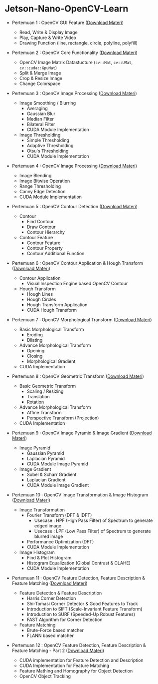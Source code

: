 # Jetson-Nano-OpenCV-Learn

- Pertemuan 1 : OpenCV GUI Feature ([Download Materi](https://github.com/Muhammad-Yunus/Jetson-Nano-OpenCV-Learn/raw/main/pertemuan_1/pertemuan_1.zip))
    - Read, Write & Display Image 
    - Play, Capture & Write Video 
    - Drawing Function (line, rectangle, circle, polyline, polyfill)

- Pertemuan 2 : OpenCV Core Functionality ([Download Materi](https://github.com/Muhammad-Yunus/Jetson-Nano-OpenCV-Learn/raw/main/pertemuan_2/pertemuan_2.zip))
    - OpenCV Image Matrix Datastucture (`cv::Mat`, `cv::UMat`, `cv::cuda::GpuMat`) 
    - Split & Merge Image
    - Crop & Resize Image
    - Change Colorspace

- Pertemuan 3 : OpenCV Image Processing ([Download Materi](https://github.com/Muhammad-Yunus/Jetson-Nano-OpenCV-Learn/raw/main/pertemuan_3/pertemuan_3.zip))
    - Image Smoothing / Blurring
        - Averaging
        - Gaussian Blur
        - Median Filter
        - Bilateral Filter
        - CUDA Module Implementation
    - Image Thresholding
        - Simple Thresholding
        - Adaptive Thresholding
        - Otsu's Thresholding
        - CUDA Module Implementation

- Pertemuan 4 : OpenCV Image Processing ([Download Materi](https://github.com/Muhammad-Yunus/Jetson-Nano-OpenCV-Learn/raw/main/pertemuan_4/pertemuan_4.zip))
    - Image Blending
    - Image Bitwise Operation
    - Range Thresholding
    - Canny Edge Detection
    - CUDA Module Implementation

- Pertemuan 5 : OpenCV Contour Detection ([Download Materi](https://github.com/Muhammad-Yunus/Jetson-Nano-OpenCV-Learn/raw/main/pertemuan_5/pertemuan_5.zip))
    - Contour
        - Find Contour 
        - Draw Contour 
        - Contour Hierarchy 
    - Contour Feature
        - Contour Feature 
        - Contour Property
        - Contour Additional Function 

- Pertemuan 6 : OpenCV Contour Application & Hough Transform ([Download Materi](https://github.com/Muhammad-Yunus/Jetson-Nano-OpenCV-Learn/raw/main/pertemuan_6/pertemuan_6.zip))
    - Contour Application
        - Visual Inspection Engine based OpenCV Contour 
    - Hough Transform
        - Hough Lines
        - Hough Circles
        - Hough Transform Application
        - CUDA Hough Transform 

- Pertemuan 7 : OpenCV Morphological Transform ([Download Materi](https://github.com/Muhammad-Yunus/Jetson-Nano-OpenCV-Learn/raw/main/pertemuan_7/pertemuan_7.zip))
    - Basic Morphological Transform 
        - Eroding 
        - Dilating
    - Advance Morphological Transform 
        - Opening 
        - Closing
        - Morphological Gradient
    - CUDA Implementation

- Pertemuan 8 : OpenCV Geometric Transform ([Download Materi](https://github.com/Muhammad-Yunus/Jetson-Nano-OpenCV-Learn/raw/main/pertemuan_8/pertemuan_8.zip))
    - Basic Geometric Transform 
        - Scaling / Resizing
        - Translation
        - Rotation
    - Advance Morphological Transform
        - Affine Transform  
        - Perspective Transform (Projection)
    - CUDA Implementation

- Pertemuan 9 : OpenCV Image Pyramid & Image Gradient ([Download Materi](https://github.com/Muhammad-Yunus/Jetson-Nano-OpenCV-Learn/raw/main/pertemuan_9/pertemuan_9.zip))
    - Image Pyramid
        - Gaussian Pyramid
        - Laplacian Pyramid
        - CUDA Module Image Pyramid
    - Image Gradient
        - Sobel & Scharr Gradient  
        - Laplacian Gradient
        - CUDA Module Image Gradient

- Pertemuan 10 : OpenCV Image Transformation & Image Histogram ([Download Materi](https://github.com/Muhammad-Yunus/Jetson-Nano-OpenCV-Learn/raw/main/pertemuan_10/pertemuan_10.zip))
    - Image Transformation
        - Fourier Transform (DFT & IDFT)
            - Usecase : HPF (High Pass Filter) of Spectrum to generate edged image 
            - Usecase : LPF (Low Pass Filter) of Spectrum to generate blurred image
        - Performance Optimization (DFT)
        - CUDA Module Implementation
    - Image Histogram
        - Find & Plot Histogram  
        - Histogram Equalization (Global Contrast & CLAHE)
        - CUDA Module Implementation
- Pertemuan 11 : OpenCV Feature Detection, Feature Description & Feature Matching ([Download Materi](https://github.com/Muhammad-Yunus/Jetson-Nano-OpenCV-Learn/raw/main/pertemuan_11/pertemuan_11.zip))
    - Feature Detection & Feature Description
        - Harris Corner Detection
        - Shi-Tomasi Corner Detector & Good Features to Track
        - Introduction to SIFT (Scale-Invariant Feature Transform)
        - Introduction to SURF (Speeded-Up Robust Features)
        - FAST Algorithm for Corner Detection
    - Feature Matching
        - Brute-Force based matcher
        - FLANN based matcher
- Pertemuan 12 : OpenCV Feature Detection, Feature Description & Feature Matching - Part 2 ([Download Materi](https://github.com/Muhammad-Yunus/Jetson-Nano-OpenCV-Learn/raw/main/pertemuan_12/pertemuan_12.zip))
    - CUDA implementation for Feature Detection and Description
    - CUDA Implementation for Feature Matching
    - Feature Mathing and Homography for Object Detection
    - OpenCV Object Tracking